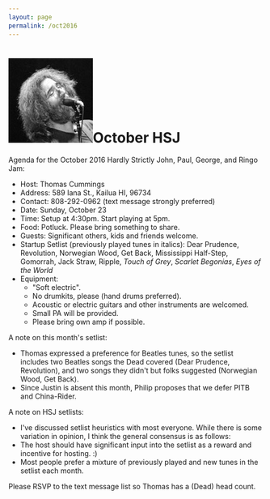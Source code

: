 ```yaml
---
layout: page
permalink: /oct2016
---
```



<h1><img class="ui avatar image" src="/images/jerryavatar.jpg">October HSJ</h1>

Agenda for the October 2016 Hardly Strictly John, Paul, George, and Ringo Jam:

  * Host: Thomas Cummings
  * Address: 589 Iana St., Kailua HI, 96734
  * Contact: 808-292-0962 (text message strongly preferred)
  * Date: Sunday, October 23
  * Time: Setup at 4:30pm. Start playing at 5pm.
  * Food: Potluck. Please bring something to share. 
  * Guests: Significant others, kids and friends welcome. 
  * Startup Setlist (previously played tunes in italics): Dear Prudence, Revolution, Norwegian Wood, Get Back, Mississippi Half-Step, Gomorrah, Jack Straw, Ripple, *Touch of Grey*, *Scarlet Begonias*, *Eyes of the World* 
  * Equipment: 
    * "Soft electric". 
    * No drumkits, please (hand drums preferred). 
    * Acoustic or electric guitars and other instruments are welcomed.
    * Small PA will be provided. 
    * Please bring own amp if possible. 
    
A note on this month's setlist:

  * Thomas expressed a preference for Beatles tunes, so the setlist includes two Beatles songs the Dead covered (Dear Prudence, Revolution), and two songs they didn't but folks suggested (Norwegian Wood, Get Back).
  * Since Justin is absent this month, Philip proposes that we defer PITB and China-Rider.

A note on HSJ setlists: 

  * I've discussed setlist heuristics with most everyone. While there is some variation in opinion, I think the general consensus is as follows:
  * The host should have significant input into the setlist as a reward and incentive for hosting. :)
  * Most people prefer a mixture of previously played and new tunes in the setlist each month.

Please RSVP to the text message list so Thomas has a (Dead) head count.




